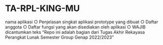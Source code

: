 # TA-RPL-KING-MU 
nama aplikasi
○ Penjelasan singkat aplikasi prototype yang
dibuat
○ Daftar anggota
○ Daftar fungsi yang akan disediakan oleh
aplikasi
○ WAJIB dicantumkan teks “Repo ini adalah
bagian dari Tugas Akhir Rekayasa
Perangkat Lunak Semester Group
<grupAnda> Genap 2022/2023”
